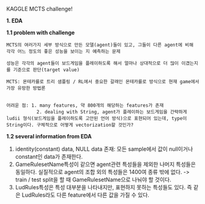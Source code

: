 KAGGLE MCTS challenge!

**1. EDA**

**1.1 problem with challenge**

    MCTS의 여러가지 세부 방식으로 만든 모델(agent)들이 있고, 그들이 다른 agent에 비해 각각 어느 정도의 좋은 성능을 보이는 지 예측하는 문제

    성능은 각각의 agent들이 보드게임을 플레이하도록 해서 얼마나 상대적으로 더 많이 이겼는지를 기준으로 판단(target value)

    MCTS: 몬테카를로 트리 샘플링 / RL에서 중요한 갈래인 몬테카를로 방식으로 현재 game에서 가장 유망한 방법론


    어려운 점: 1. many features, 약 800개의 해당하는 features가 존재
               2. dealing with String, agent가 플레이하는 보드게임을 간략하게 ludii 형식(보드게임을 플레이하도록 고안된 언어 방식)으로 표현되어 있는데, type이 String이다. 구체적으로 어떻게 vectorization할 것인가?

**1.2 several information from EDA**

1. identity(constant) data, NULL data 존재: 모든 sample에서 값이 null이거나 constant인 data가 존재한다.
2. GameRulesetName특성이 같으면 agent관련 특성들을 제외한 나머지 특성들은 동일하다. 실질적으로 agent의 조합 외의 특성들은 1400여 종류 밖에 없다.
   -> train / test split을 할 때 GameRulesetName으로 나눠야 할 것이다.
3. LudRules특성은 특성 대부분을 나타내지만, 표현하지 못하는 특성들도 있다. 즉 같은 LudRules라도 다른 feature에서 다른 값을 가질 수 있다.
